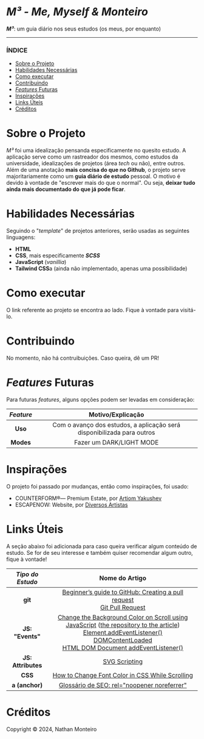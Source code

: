 # *M³ - Me, Myself & Monteiro*
***M³***: um guia diário nos seus estudos (os meus, por enquanto)

---

### ÍNDICE

* [Sobre o Projeto](#about)
* [Habilidades Necessárias](#abilities)
* [Como executar](#execute)
* [Contribuindo](#contribuition)
* [*Features* Futuras](#fut-feats)
* [Inspirações](#inspirations)
* [Links Úteis](#links)
* [Créditos](#credits)


<h1 id="about">Sobre o Projeto</h1>

_M³_ foi uma idealização pensanda especificamente no quesito estudo. A aplicação serve como um rastreador dos mesmos, como estudos da universidade, idealizações de projetos (área *tech* ou não), entre outros. Além de uma anotação **mais concisa do que no Github**, o projeto serve majoritariamente como um **guia diário de estudo** pessoal. O motivo é devido à vontade de "escrever mais do que o normal". Ou seja, **deixar tudo ainda mais documentado do que já pode ficar**.


<h1 id="abilities"> Habilidades Necessárias </h1>

Seguindo o "*template*" de projetos anteriores, serão usadas as seguintes linguagens:

- **HTML**
- **CSS**, mais especificamente **_SCSS_**
- **JavaScript** (*vanillia*)
- **Tailwind CSS**a (ainda não implementado, apenas uma possibilidade)


<h1 id="execute"> Como executar </h1>

O link referente ao projeto se encontra ao lado. Fique à vontade para visitá-lo.


<h1 id="contribuition"> Contribuindo </h1>

No momento, não há contruibuições. Caso queira, dê um PR!

<!--
<h1 id="fut-corr"> Correções Futuras </h1>

Para futuras correções:

Correção | Motivo
:---------: | :------:
**Modals** | O conteúdo adicionado diariamente **não** está sendo mostrado na tela. Procurar o _bug_ depois
**Explorar** | O botão inicial que facilita a exploração do usurário na aplicação, ao clicar, está sendo direcionado para o _footer_. Procurar o porquê disso
-->

<h1 id="fut-feats"> <em>Features</em> Futuras </h1>

Para futuras <em>features</em>, alguns opções podem ser levadas em consideração:

*Feature* | Motivo/Explicação
:---------: | :------:
**Uso** | Com o avanço dos estudos, a aplicação será disponibilizada para outros
**Modes** | Fazer um DARK/LIGHT MODE


<h1 id="inspirations"> Inspirações </h1>

O projeto foi passado por mudanças, então como inspirações, foi usado:
- COUNTERFORM®— Premium Estate, por <a href="https://www.behance.net/gallery/131349999/COUNTERFORM-Premium-Estate">Artiom Yakushev</a>
- ESCAPENOW: Website, por <a href="https://www.behance.net/gallery/114983081/ESCAPENOW-Website">Diversos Artistas</a>


<h1 id="links"> Links Úteis </h1>


A seção abaixo foi adicionada para caso queira verificar algum conteúdo de estudo. Se for de seu interesse e também quiser recomendar algum outro, fique à vontade!

*Tipo do Estudo* | Nome do Artigo
:---------: | :------:
**git** | <a href="https://github.blog/developer-skills/github/beginners-guide-to-github-creating-a-pull-request/">Beginner’s guide to GitHub: Creating a pull request</a> <br> <a href="https://www.geeksforgeeks.org/git-pull-request/">Git Pull Request</a>
**JS: "Events"** | <a href="https://bobbyhadz.com/blog/change-background-color-on-scroll-using-javascript">Change the Background Color on Scroll using JavaScript</a> (<a href="https://github.com/bobbyhadz/change-background-color-on-scroll-using-javascript">the repository to the article</a>) <br> <a href="https://developer.mozilla.org/pt-BR/docs/Web/API/EventTarget/addEventListener">Element.addEventListener()</a> <br> <a href="https://developer.mozilla.org/pt-BR/docs/Web/API/Document/DOMContentLoaded_event">DOMContentLoaded</a> <br> <a href="https://www.w3schools.com/jsref/met_document_addeventlistener.asp"> HTML DOM Document addEventListener()</a>
**JS: Attributes** | <a href="https://www.w3schools.com/graphics/svg_scripting.asp">SVG Scripting</a>
**CSS** | <a href="https://medium.com/@themaheshvaishnav/how-to-change-font-color-in-css-while-scrolling-9066d24b787c">How to Change Font Color in CSS While Scrolling</a>
**a (anchor)** | <a href="https://www.timospecht.de/pt-br/o-que-e/rel-noopener-noreferrer/">Glossário de SEO: rel="noopener noreferrer"</a>


<h1 id="credits"> Créditos </h1>

Copyright © 2024, Nathan Monteiro
